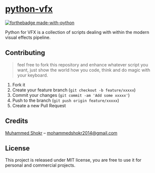 # [python-vfx](https://shokr.works/series/python-vfx)

[![forthebadge made-with-python](http://ForTheBadge.com/images/badges/made-with-python.svg)](https://www.python.org/)

Python for VFX is a collection of scripts dealing with within the modern visual effects pipeline.


## Contributing
> feel free to fork this repository and enhance whatever script you want, just show the world how you code, think and do magic with your keyboard.

1. Fork it 
2. Create your feature branch (`git checkout -b feature/xxxxx`)
3. Commit your changes (`git commit -am 'Add some xxxxx'`)
4. Push to the branch (`git push origin feature/xxxxx`)
5. Create a new Pull Request


## Credits
[Muhammed Shokr](https://github.com/Shokr) –  mohammedshokr2014@gmail.com


## License
This project is released under MIT license, you are free to use it for personal and commercial projects.
